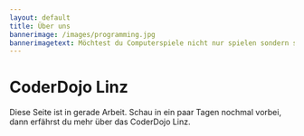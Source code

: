 ```yaml
---
layout: default
title: Über uns
bannerimage: /images/programming.jpg
bannerimagetext: Möchtest du Computerspiele nicht nur spielen sondern selbst programmieren? Dann bist du richtig beim CoderDojo!
---
```


# CoderDojo Linz #

Diese Seite ist in gerade Arbeit. Schau in ein paar Tagen nochmal vorbei, dann erfährst du mehr über das CoderDojo Linz.